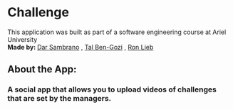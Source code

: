 # Challenge <br/>

This application was built as part of a software engineering course at Ariel University <br /> 
<strong>Made by: </strong> <a href="https://https://github.com/darsam44">Dar Sambrano</a> , <a href="https://https://github.com/talbg">Tal Ben-Gozi</a> , <a href="https://https://https://github.com/ronleib">Ron Lieb</a> <br/>


## About the App: <br/>
### A social app that allows you to upload videos of challenges that are set by the managers.




